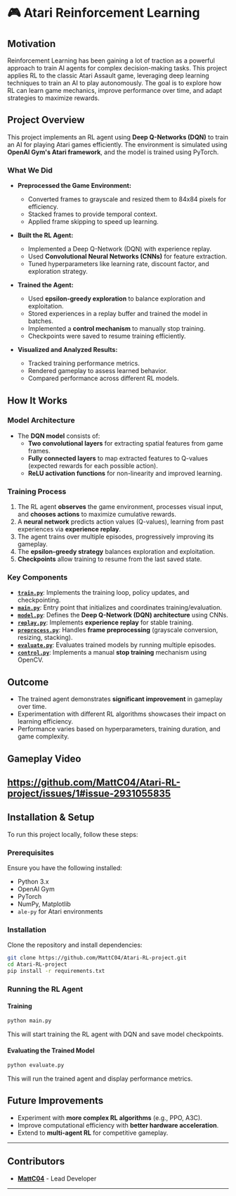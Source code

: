 # 🎮 Atari Reinforcement Learning 

## Motivation  
Reinforcement Learning has been gaining a lot of traction as a powerful approach to train AI agents for complex decision-making tasks. This project applies RL to the classic Atari Assault game, leveraging deep learning techniques to train an AI to play autonomously. The goal is to explore how RL can learn game mechanics, improve performance over time, and adapt strategies to maximize rewards.

## Project Overview  
This project implements an RL agent using **Deep Q-Networks (DQN)** to train an AI for playing Atari games efficiently. The environment is simulated using **OpenAI Gym's Atari framework**, and the model is trained using PyTorch.

### What We Did  
- **Preprocessed the Game Environment:**  
  - Converted frames to grayscale and resized them to 84x84 pixels for efficiency.  
  - Stacked frames to provide temporal context.  
  - Applied frame skipping to speed up learning.  

- **Built the RL Agent:**  
  - Implemented a Deep Q-Network (DQN) with experience replay.  
  - Used **Convolutional Neural Networks (CNNs)** for feature extraction.  
  - Tuned hyperparameters like learning rate, discount factor, and exploration strategy.  

- **Trained the Agent:**  
  - Used **epsilon-greedy exploration** to balance exploration and exploitation.  
  - Stored experiences in a replay buffer and trained the model in batches.  
  - Implemented a **control mechanism** to manually stop training.  
  - Checkpoints were saved to resume training efficiently.  

- **Visualized and Analyzed Results:**  
  - Tracked training performance metrics.  
  - Rendered gameplay to assess learned behavior.  
  - Compared performance across different RL models.  

## How It Works  

### Model Architecture  
- The **DQN model** consists of:  
  - **Two convolutional layers** for extracting spatial features from game frames.  
  - **Fully connected layers** to map extracted features to Q-values (expected rewards for each possible action).  
  - **ReLU activation functions** for non-linearity and improved learning.  

### Training Process  
1. The RL agent **observes** the game environment, processes visual input, and **chooses actions** to maximize cumulative rewards.  
2. A **neural network** predicts action values (Q-values), learning from past experiences via **experience replay**.  
3. The agent trains over multiple episodes, progressively improving its gameplay.  
4. The **epsilon-greedy strategy** balances exploration and exploitation.  
5. **Checkpoints** allow training to resume from the last saved state.  

### Key Components  
- **[`train.py`](train.py)**: Implements the training loop, policy updates, and checkpointing.  
- **[`main.py`](main.py)**: Entry point that initializes and coordinates training/evaluation.  
- **[`model.py`](model.py)**: Defines the **Deep Q-Network (DQN) architecture** using CNNs.  
- **[`replay.py`](replay.py)**: Implements **experience replay** for stable training.  
- **[`preprocess.py`](preprocess.py)**: Handles **frame preprocessing** (grayscale conversion, resizing, stacking).  
- **[`evaluate.py`](evaluate.py)**: Evaluates trained models by running multiple episodes.  
- **[`control.py`](control.py)**: Implements a manual **stop training** mechanism using OpenCV.  

## Outcome  
- The trained agent demonstrates **significant improvement** in gameplay over time.  
- Experimentation with different RL algorithms showcases their impact on learning efficiency.  
- Performance varies based on hyperparameters, training duration, and game complexity.  

## Gameplay Video  
https://github.com/MattC04/Atari-RL-project/issues/1#issue-2931055835
---

## Installation & Setup  
To run this project locally, follow these steps:

### Prerequisites  
Ensure you have the following installed:  
- Python 3.x  
- OpenAI Gym  
- PyTorch  
- NumPy, Matplotlib  
- `ale-py` for Atari environments  

### Installation  
Clone the repository and install dependencies:  
```bash
git clone https://github.com/MattC04/Atari-RL-project.git
cd Atari-RL-project
pip install -r requirements.txt
```

### Running the RL Agent  

#### Training  
```bash
python main.py  
```
This will start training the RL agent with DQN and save model checkpoints.  

#### Evaluating the Trained Model  
```bash
python evaluate.py  
```
This will run the trained agent and display performance metrics.  

## Future Improvements  
- Experiment with **more complex RL algorithms** (e.g., PPO, A3C).  
- Improve computational efficiency with **better hardware acceleration**.  
- Extend to **multi-agent RL** for competitive gameplay.  

---

## Contributors  

- **[MattC04](https://github.com/MattC04)** - Lead Developer  

---

